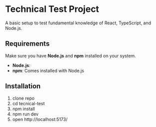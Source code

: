 # Technical Test Project

A basic setup to test fundamental knowledge of React, TypeScript, and Node.js.

## Requirements

Make sure you have **Node.js** and **npm** installed on your system.

- **Node.js**:
- **npm**: Comes installed with Node.js

## Installation

1. clone repo
2. cd tecnical-test
3. npm install
4. npm run dev
5. open http://localhost:5173/

